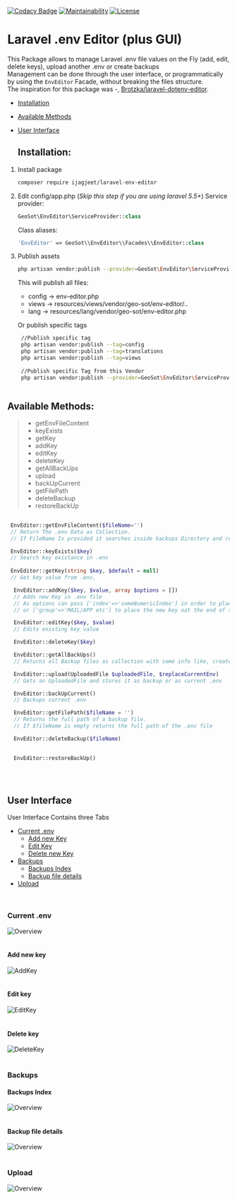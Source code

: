 [![Codacy Badge](https://api.codacy.com/project/badge/Grade/bdb3a7b58b5d4efc9dbf07be99ae84df)](https://www.codacy.com/manual/geo.sotis/Laravel-EnvEditor?utm_source=github.com&amp;utm_medium=referral&amp;utm_content=GeoSot/Laravel-EnvEditor&amp;utm_campaign=Badge_Grade)
[![Maintainability](https://api.codeclimate.com/v1/badges/f494c7292af300b0c7fc/maintainability)](https://codeclimate.com/github/GeoSot/Laravel-EnvEditor/maintainability)
[![License](https://poser.pugx.org/geo-sot/laravel-env-editor/license)](https://packagist.org/packages/geo-sot/laravel-env-editor)
# Laravel .env Editor (plus GUI) 
This Package allows to manage Laravel .env file values on the Fly (add, edit, delete keys), upload another .env or create backups
<br/>
Management can be done through the user interface, or programmatically by using the `EnvEditor` Facade, without breaking the files structure. 
<br/>
The inspiration for this package was -, [Brotzka/laravel-dotenv-editor](https://github.com/Brotzka/laravel-dotenv-editor).

*   [Installation](#installation)
*   [Available Methods](#available_methods)
*   [User Interface](#user_interface)

    ## <a name="installation">Installation:</a>

1. Install package
    ```bash
    composer require ijagjeet/laravel-env-editor
    ```
2. Edit config/app.php (*Skip this step if you are using laravel 5.5+*)
    Service provider:
    ```php
    GeoSot\EnvEditor\ServiceProvider::class
    ```
    Class aliases:
    ```php
    'EnvEditor' => GeoSot\\EnvEditor\\Facades\\EnvEditor::class
    ```
 3. Publish assets 
     ```bash
     php artisan vendor:publish --provider=GeoSot\EnvEditor\ServiceProvider     
      ```      
      This will publish all files:
    * config -> env-editor.php
    * views -> resources/views/vendor/geo-sot/env-editor/..
    * lang -> resources/lang/vendor/geo-sot/env-editor.php
      
     Or publish specific tags

    ```bash
     //Publish specific tag
     php artisan vendor:publish --tag=config
     php artisan vendor:publish --tag=translations
     php artisan vendor:publish --tag=views
     
     //Publish specific Tag from this Vendor
     php artisan vendor:publish --provider=GeoSot\EnvEditor\ServiceProvider --tag=config  
 
     ```
     
## <a name="available_methods">Available Methods:</a>

>* getEnvFileContent
>* keyExists
>* getKey
>* addKey
>* editKey
>* deleteKey
>* getAllBackUps
>* upload
>* backUpCurrent
>* getFilePath
>* deleteBackup
>* restoreBackUp

   ```php
     
    EnvEditor::getEnvFileContent($fileName='') 
    // Return The .env Data as Collection.
    // If FileName Is provided it searches inside backups Directory and returns these results
 
    EnvEditor::keyExists($key)
    // Search key existance in .env
    
    EnvEditor::getKey(string $key, $default = null)    
    // Get key value from .env,
 
     EnvEditor::addKey($key, $value, array $options = [])
     // Adds new Key in .env file
     // As options can pass ['index'=>'someNumericIndex'] in order to place the new key after an other and not in the end,
     // or ['group'=>'MAIL/APP etc'] to place the new key oat the end of the group 
 
     EnvEditor::editKey($key, $value)
     // Edits existing key value
 
     EnvEditor::deleteKey($key)    
 
     EnvEditor::getAllBackUps()
     // Returns all Backup files as collection with some info like, created_date, content etc.
 
     EnvEditor::upload(UploadedFile $uploadedFile, $replaceCurrentEnv)
     // Gets an UploadedFile and stores it as backup or as current .env
 
     EnvEditor::backUpCurrent()
     // Backups current .env
 
     EnvEditor::getFilePath($fileName = '')
     // Returns the full path of a backup file. 
     // If $fileName is empty returns the full path of the .env file
 
     EnvEditor::deleteBackup($fileName)
     
 
     EnvEditor::restoreBackUp()
     


 ````
 <br/>
 

## <a name="user_interface">User Interface</a>

User Interface Contains three Tabs 

 -  [Current .env](#current_env)
    * [Add new Key](#add_key)
    * [Edit Key](#edit_key)
    * [Delete new Key](#delete_key)
 - [Backups](#backups)
   * [Backups Index](#backups_index)
   * [Backup file details](#backup_file_details)
 - [Upload](#upload)
 
 <br/>
 
### <a name="current_env">Current .env </a>
![Overview](https://user-images.githubusercontent.com/22406063/73443980-60500600-4360-11ea-9d60-7ddf335cfa11.png)
<br/>
<br/>
#### <a name="add_key">Add new key</a>
![AddKey](https://user-images.githubusercontent.com/22406063/73443992-65ad5080-4360-11ea-9311-7ad53a207298.png)
<br/>
<br/>
#### <a name="edit_key">Edit key</a>
![EditKey](https://user-images.githubusercontent.com/22406063/73443996-66de7d80-4360-11ea-879c-365d87b08610.png)
<br/>
<br/>
#### <a name="delete_key">Delete key</a>
![DeleteKey](https://user-images.githubusercontent.com/22406063/73443999-68a84100-4360-11ea-8955-371fcfc0c1b5.png)
<br/>
<br/>
### <a name="backups">Backups</a>
#### <a name="backups_index">Backups Index</a>
![Overview](https://user-images.githubusercontent.com/22406063/73444004-6a720480-4360-11ea-9260-2f3978b828ca.png)
<br/>
<br/>
#### <a name="backup_file_details">Backup file details</a>
![Overview](https://user-images.githubusercontent.com/22406063/73444009-6c3bc800-4360-11ea-9f36-5d50571a84aa.png)
<br/>
<br/>
### Upload
![Overview](https://user-images.githubusercontent.com/22406063/73444015-6e058b80-4360-11ea-80b0-c60f837392ba.png)

   
